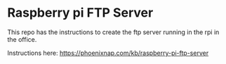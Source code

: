# Raspberry pi FTP Server

This repo has the instructions to create the ftp server running in the rpi in the office.

Instructions here: https://phoenixnap.com/kb/raspberry-pi-ftp-server
